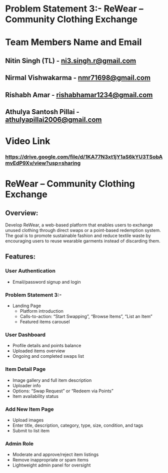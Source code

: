 # Problem Statement 3:- ReWear – Community Clothing Exchange
# Team Members Name and Email
## Nitin Singh (TL) - ni3.singh.r@gmail.com
## Nirmal Vishwakarma - nmr71698@gmail.com
## Rishabh Amar - rishabhamar1234@gmail.com
## Athulya Santosh Pillai - athulyapillai2006@gmail.com

# Video Link

### https://drive.google.com/file/d/1KA77N3xt1jY1aS6kYU3TSobAmvEdP9Xv/view?usp=sharing


# ReWear – Community Clothing Exchange

## Overview:
Develop ReWear, a web-based platform that enables users to exchange unused clothing through direct swaps or a point-based redemption system. The goal is to promote sustainable fashion and reduce textile waste by encouraging users to reuse wearable garments instead of discarding them.

## Features:

### User Authentication
- Email/password signup and login

### Problem Statement 3:-
- Landing Page
  - Platform introduction
  - Calls-to-action: “Start Swapping”, “Browse Items”, “List an Item”
  - Featured items carousel

### User Dashboard
- Profile details and points balance
- Uploaded items overview
- Ongoing and completed swaps list

### Item Detail Page
- Image gallery and full item description
- Uploader info
- Options: “Swap Request” or “Redeem via Points”
- Item availability status

### Add New Item Page
- Upload images
- Enter title, description, category, type, size, condition, and tags
- Submit to list item

### Admin Role
- Moderate and approve/reject item listings
- Remove inappropriate or spam items
- Lightweight admin panel for oversight
